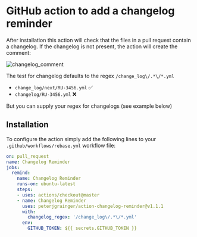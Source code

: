 # GitHub action to add a changelog reminder

After installation this action will check that the files in a pull request
contain a changelog. If the changelog is not present,  the action will create
the comment:

![changelog_comment](https://user-images.githubusercontent.com/1332395/64420560-76021d80-d097-11e9-936c-e1fc9e92fbfb.png)

The test for changelog defaults to the regex `/change_log\/.*\/*.yml`

- `change_log/next/RU-3456.yml` ✅
- `changelog/RU-3456.yml` ❌

But you can supply your regex for changelogs (see example below)

## Installation

To configure the action simply add the following lines to your `.github/workflows/rebase.yml` workflow file:

```yml
on: pull_request
name: Changelog Reminder
jobs:
  remind:
    name: Changelog Reminder
    runs-on: ubuntu-latest
    steps:
    - uses: actions/checkout@master
    - name: Changelog Reminder
      uses: peterjgrainger/action-changelog-reminder@v1.1.1
      with:
        changelog_regex: '/change_log\/.*\/*.yml'
      env:
        GITHUB_TOKEN: ${{ secrets.GITHUB_TOKEN }}
```
